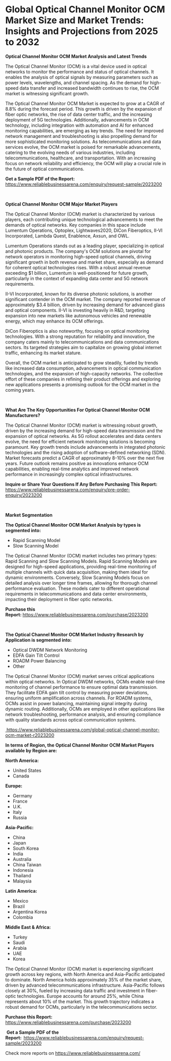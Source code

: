<p><h1>Global Optical Channel Monitor OCM Market Size and Market Trends: Insights and Projections from 2025 to 2032</h1></p><p><strong>Optical Channel Monitor OCM Market Analysis and Latest Trends</strong></p>
<p><p>The Optical Channel Monitor (OCM) is a vital device used in optical networks to monitor the performance and status of optical channels. It enables the analysis of optical signals by measuring parameters such as power levels, wavelengths, and channel spacing. As the demand for high-speed data transfer and increased bandwidth continues to rise, the OCM market is witnessing significant growth. </p><p>The Optical Channel Monitor OCM Market is expected to grow at a CAGR of 8.8% during the forecast period. This growth is driven by the expansion of fiber optic networks, the rise of data center traffic, and the increasing deployment of 5G technologies. Additionally, advancements in OCM technology, including integration with automation and AI for enhanced monitoring capabilities, are emerging as key trends. The need for improved network management and troubleshooting is also propelling demand for more sophisticated monitoring solutions. As telecommunications and data services evolve, the OCM market is poised for remarkable advancements, catering to the evolving needs of various industries, including telecommunications, healthcare, and transportation. With an increasing focus on network reliability and efficiency, the OCM will play a crucial role in the future of optical communications.</p></p>
<p><strong>Get a Sample PDF of the Report:&nbsp;</strong> <a href="https://www.reliablebusinessarena.com/enquiry/request-sample/2023200?utm_campaign=2987&utm_medium=2&utm_source=Github&utm_content=ia&utm_term=29032025&utm_id=optical-channel-monitor-ocm">https://www.reliablebusinessarena.com/enquiry/request-sample/2023200</a></p>
<p>&nbsp;</p>
<p><strong>Optical Channel Monitor OCM Major Market Players</strong></p>
<p><p>The Optical Channel Monitor (OCM) market is characterized by various players, each contributing unique technological advancements to meet the demands of optical networks. Key companies in this space include Lumentum Operations, Optoplex, Lightwaves2020, DiCon Fiberoptics, II-VI Incorporated, Lambda Quest, Enablence, Axsun, and OWL.</p><p>Lumentum Operations stands out as a leading player, specializing in optical and photonic products. The company's OCM solutions are pivotal for network operators in monitoring high-speed optical channels, driving significant growth in both revenue and market share, especially as demand for coherent optical technologies rises. With a robust annual revenue exceeding $1 billion, Lumentum is well-positioned for future growth, particularly in the context of expanding data center and 5G network requirements.</p><p>II-VI Incorporated, known for its diverse photonic solutions, is another significant contender in the OCM market. The company reported revenue of approximately $3.4 billion, driven by increasing demand for advanced glass and optical components. II-VI is investing heavily in R&D, targeting expansion into new markets like autonomous vehicles and renewable energy, which may enhance its OCM offerings.</p><p>DiCon Fiberoptics is also noteworthy, focusing on optical monitoring technologies. With a strong reputation for reliability and innovation, the company caters mainly to telecommunications and data communications sectors. Its targeted strategies aim to capitalize on growing global internet traffic, enhancing its market stature.</p><p>Overall, the OCM market is anticipated to grow steadily, fueled by trends like increased data consumption, advancements in optical communication technologies, and the expansion of high-capacity networks. The collective effort of these companies in refining their product offerings and exploring new applications presents a promising outlook for the OCM market in the coming years.</p></p>
<p>&nbsp;</p>
<p><strong>What Are The Key Opportunities For Optical Channel Monitor OCM Manufacturers?</strong></p>
<p><p>The Optical Channel Monitor (OCM) market is witnessing robust growth, driven by the increasing demand for high-speed data transmission and the expansion of optical networks. As 5G rollout accelerates and data centers evolve, the need for efficient network monitoring solutions is becoming paramount. Key growth trends include advancements in integrated photonic technologies and the rising adoption of software-defined networking (SDN). Market forecasts predict a CAGR of approximately 8-10% over the next five years. Future outlook remains positive as innovations enhance OCM capabilities, enabling real-time analytics and improved network performance in increasingly complex optical infrastructures.</p></p>
<p><strong>Inquire or Share Your Questions If Any Before Purchasing This Report:</strong> <a href="https://www.reliablebusinessarena.com/enquiry/pre-order-enquiry/2023200?utm_campaign=2987&utm_medium=2&utm_source=Github&utm_content=ia&utm_term=29032025&utm_id=optical-channel-monitor-ocm">https://www.reliablebusinessarena.com/enquiry/pre-order-enquiry/2023200</a></p>
<p>&nbsp;</p>
<p><strong>Market Segmentation</strong></p>
<p><strong>The Optical Channel Monitor OCM Market Analysis by types is segmented into:</strong></p>
<p><ul><li>Rapid Scanning Model</li><li>Slow Scanning Model</li></ul></p>
<p><p>The Optical Channel Monitor (OCM) market includes two primary types: Rapid Scanning and Slow Scanning Models. Rapid Scanning Models are designed for high-speed applications, providing real-time monitoring of multiple channels with quick data acquisition, making them ideal for dynamic environments. Conversely, Slow Scanning Models focus on detailed analysis over longer time frames, allowing for thorough channel performance evaluation. These models cater to different operational requirements in telecommunications and data center environments, impacting their deployment in fiber optic networks.</p></p>
<p><strong>Purchase this Report:&nbsp;</strong><a href="https://www.reliablebusinessarena.com/purchase/2023200?utm_campaign=2987&utm_medium=2&utm_source=Github&utm_content=ia&utm_term=29032025&utm_id=optical-channel-monitor-ocm">https://www.reliablebusinessarena.com/purchase/2023200</a></p>
<p>&nbsp;</p>
<p><strong>The Optical Channel Monitor OCM Market Industry Research by Application is segmented into:</strong></p>
<p><ul><li>Optical DWDM Network Monitoring</li><li>EDFA Gain Tilt Control</li><li>ROADM Power Balancing</li><li>Other</li></ul></p>
<p><p>The Optical Channel Monitor (OCM) market serves critical applications within optical networks. In Optical DWDM networks, OCMs enable real-time monitoring of channel performance to ensure optimal data transmission. They facilitate EDFA gain tilt control by measuring power deviations, ensuring uniform amplification across channels. For ROADM systems, OCMs assist in power balancing, maintaining signal integrity during dynamic routing. Additionally, OCMs are employed in other applications like network troubleshooting, performance analysis, and ensuring compliance with quality standards across optical communication systems.</p></p>
<p><a href="https://www.reliablebusinessarena.com/global-optical-channel-monitor-ocm-market-r2023200?utm_campaign=2987&utm_medium=2&utm_source=Github&utm_content=ia&utm_term=29032025&utm_id=optical-channel-monitor-ocm">&nbsp;https://www.reliablebusinessarena.com/global-optical-channel-monitor-ocm-market-r2023200</a></p>
<p><strong>In terms of Region, the Optical Channel Monitor OCM Market Players available by Region are:</strong></p>
<p>
    <p> <strong> North America: </strong>
        <ul>
            <li>United States</li>
            <li>Canada</li>
        </ul>
        </p> 
    <p> <strong> Europe: </strong>
        <ul>
            <li>Germany</li>
            <li>France</li>
            <li>U.K.</li>
            <li>Italy</li>
            <li>Russia</li>
        </ul>
        </p> 
    <p> <strong> Asia-Pacific: </strong>
        <ul>
            <li>China</li>
            <li>Japan</li>
            <li>South Korea</li>
            <li>India</li>
            <li>Australia</li>
            <li>China Taiwan</li>
            <li>Indonesia</li>
            <li>Thailand</li>
            <li>Malaysia</li>
        </ul>
        </p> 
    <p> <strong> Latin America: </strong>
        <ul>
            <li>Mexico</li>
            <li>Brazil</li>
            <li>Argentina Korea</li>
            <li>Colombia</li>
        </ul>
        </p> 
    <p> <strong> Middle East & Africa: </strong>
        <ul>
            <li>Turkey</li>
            <li>Saudi</li>
            <li>Arabia</li>
            <li>UAE</li>
            <li>Korea</li>
        </ul>
    </p>
    </p>
<p><p>The Optical Channel Monitor (OCM) market is experiencing significant growth across key regions, with North America and Asia-Pacific anticipated to dominate. North America holds approximately 35% of the market share, driven by advanced telecommunications infrastructure. Asia-Pacific follows closely at 30%, fueled by increasing data traffic and investment in fiber-optic technologies. Europe accounts for around 25%, while China represents about 10% of the market. This growth trajectory indicates a robust demand for OCMs, particularly in the telecommunications sector.</p></p>
<p><strong>Purchase this Report: </strong><a href="https://www.reliablebusinessarena.com/purchase/2023200?utm_campaign=2987&utm_medium=2&utm_source=Github&utm_content=ia&utm_term=29032025&utm_id=optical-channel-monitor-ocm">https://www.reliablebusinessarena.com/purchase/2023200</a></p>
<p>&nbsp;<strong>Get a Sample PDF of the Report:&nbsp;&nbsp;</strong><a href="https://www.reliablebusinessarena.com/enquiry/request-sample/2023200?utm_campaign=2987&utm_medium=2&utm_source=Github&utm_content=ia&utm_term=29032025&utm_id=optical-channel-monitor-ocm">https://www.reliablebusinessarena.com/enquiry/request-sample/2023200</a></p>
<p><strong></strong></p>
<p>Check more reports on <a href="https://www.reliablebusinessarena.com/?utm_campaign=2987&utm_medium=2&utm_source=Github&utm_content=ia&utm_term=29032025&utm_id=optical-channel-monitor-ocm">https://www.reliablebusinessarena.com/</a></p>